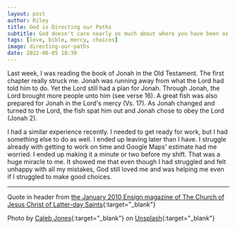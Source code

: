 ```yaml
---
layout: post
author: Riley
title: God is Directing our Paths
subtitle: God doesn't care nearly as much about where you have been as He does about where you are and, with His help, where you are willing to go. - Jeffery R Holland
tags: [love, bible, mercy, choices]
image: directing-our-paths
date: 2022-06-05 18:39
---
```

Last week, I was reading the book of Jonah in the Old Testament. The first chapter really struck me. Jonah was running away from what the Lord had told him to do. Yet the Lord still had a plan for Jonah. Through Jonah, the Lord brought more people unto him (see verse 16). A great fish was also prepared for Jonah in the Lord's mercy (Vs. 17). As Jonah changed and turned to the Lord, the fish spat him out and Jonah chose to obey the Lord (Jonah 2).

I had a similar experience recently. I needed to get ready for work, but I had something else to do as well. I ended up leaving later than I have. I struggle already with getting to work on time and Google Maps' estimate had me worried. I ended up making it a minute or two before my shift. That was a huge miracle to me. It showed me that even though I had struggled and felt unhappy with all my mistakes, God still loved me and was helping me even if I struggled to make good choices.

* * *

Quote in header from [the January 2010 Ensign magazine of The Church of Jesus Christ of Latter-day Saints](https://www.churchofjesuschrist.org/study/ensign/2010/01/the-best-is-yet-to-be?lang=eng&id=p32#p32:~:text=God%20doesn%E2%80%99t%20care%20nearly%20as%20much%20about%20where%20you%20have%20been%20as%20He%20does%20about%20where%20you%20are%20and%2C%20with%20His%20help%2C%20where%20you%20are%20willing%20to%20go.){:target="_blank"}

Photo by [Caleb Jones](https://unsplash.com/@gcalebjones?utm_source=unsplash&utm_medium=referral&utm_content=creditCopyText){:target="_blank"} on [Unsplash](https://unsplash.com/photos/J3JMyXWQHXU?utm_source=unsplash&utm_medium=referral&utm_content=creditCopyText){:target="_blank"}